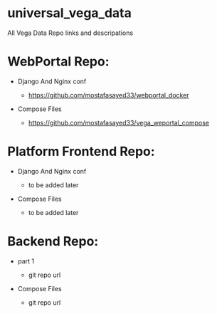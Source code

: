 # universal_vega_data
All Vega Data Repo links and descripations


# WebPortal Repo:

  - Django And Nginx conf
    - https://github.com/mostafasayed33/webportal_docker

  - Compose Files
    - https://github.com/mostafasayed33/vega_weportal_compose



# Platform Frontend Repo:

  - Django And Nginx conf
    - to be added later

  - Compose Files
    - to be added later




# Backend Repo:

  - part 1
    - git repo url

  - Compose Files
    - git repo url




